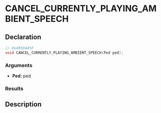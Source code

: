 # CANCEL_CURRENTLY_PLAYING_AMBIENT_SPEECH

## Declaration
```cpp
// 0x495D445F
void CANCEL_CURRENTLY_PLAYING_AMBIENT_SPEECH(Ped ped);
```

### Arguments
- **Ped:** ped

### Results

## Description
